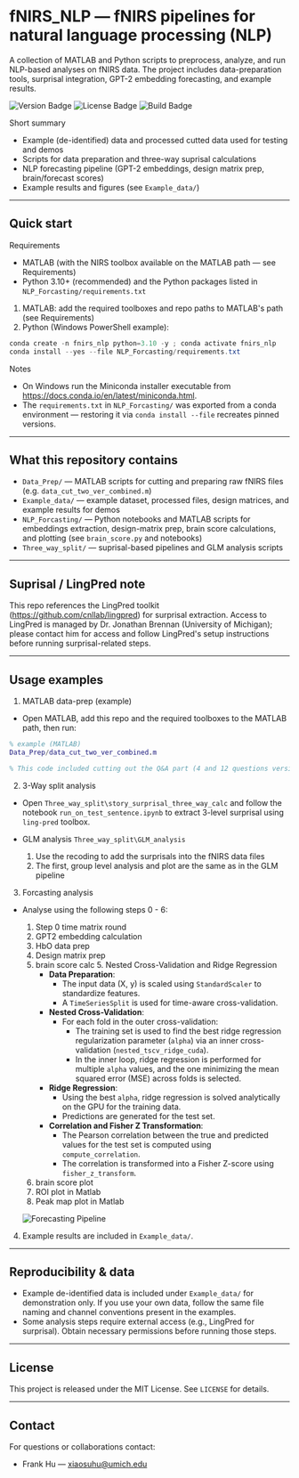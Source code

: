 # fNIRS_NLP — fNIRS pipelines for natural language processing (NLP)

A collection of MATLAB and Python scripts to preprocess, analyze, and run NLP-based analyses on fNIRS data. The project includes data-preparation tools, surprisal integration, GPT-2 embedding forecasting, and example results.

<p align="left">
  <img src="https://img.shields.io/badge/version-0.1-blue" alt="Version Badge">
  <img src="https://img.shields.io/badge/license-MIT-green" alt="License Badge">
  <img src="https://img.shields.io/badge/build-building_inprogress-yellow" alt="Build Badge">
</p>

Short summary
- Example (de-identified) data and processed cutted data used for testing and demos
- Scripts for data preparation and three-way suprisal calculations
- NLP forecasting pipeline (GPT-2 embeddings, design matrix prep, brain/forecast scores)
- Example results and figures (see `Example_data/`)

---

## Quick start

Requirements
- MATLAB (with the NIRS toolbox available on the MATLAB path — see Requirements)
- Python 3.10+ (recommended) and the Python packages listed in `NLP_Forcasting/requirements.txt`

1) MATLAB: add the required toolboxes and repo paths to MATLAB's path (see Requirements)
2) Python (Windows PowerShell example):

```powershell
conda create -n fnirs_nlp python=3.10 -y ; conda activate fnirs_nlp
conda install --yes --file NLP_Forcasting/requirements.txt
```

Notes
- On Windows run the Miniconda installer executable from https://docs.conda.io/en/latest/miniconda.html.
- The `requirements.txt` in `NLP_Forcasting/` was exported from a conda environment — restoring it via `conda install --file` recreates pinned versions.

---

## What this repository contains

- `Data_Prep/` — MATLAB scripts for cutting and preparing raw fNIRS files (e.g. `data_cut_two_ver_combined.m`)
- `Example_data/` — example dataset, processed files, design matrices, and example results for demos
- `NLP_Forcasting/` — Python notebooks and MATLAB scripts for embeddings extraction, design-matrix prep, brain score calculations, and plotting (see `brain_score.py` and notebooks)
- `Three_way_split/` — suprisal-based pipelines and GLM analysis scripts

---

## Suprisal / LingPred note
This repo references the LingPred toolkit (https://github.com/cnllab/lingpred) for surprisal extraction. Access to LingPred is managed by Dr. Jonathan Brennan (University of Michigan); please contact him for access and follow LingPred's setup instructions before running surprisal-related steps.

---

## Usage examples

1) MATLAB data-prep (example)

- Open MATLAB, add this repo and the required toolboxes to the MATLAB path, then run:

```matlab
% example (MATLAB)
Data_Prep/data_cut_two_ver_combined.m

% This code included cutting out the Q&A part (4 and 12 questions version) for the story fNIRS file
```

2) 3-Way split analysis

- Open `Three_way_split\story_surprisal_three_way_calc` and follow the notebook `run_on_test_sentence.ipynb` to extract 3-level surprisal using `ling-pred` toolbox.

- GLM analysis `Three_way_split\GLM_analysis`
   1. Use the recoding to add the surprisals into the fNIRS data files
   2. The first, group level analysis and plot are the same as in the GLM pipeline

3) Forcasting analysis

- Analyse using the following steps 0 - 6:
   1. Step 0 time matrix round
   2. GPT2 embedding calculation
   3. HbO data prep
   4. Design matrix prep
   5. brain score calc
      5. Nested Cross-Validation and Ridge Regression
         - **Data Preparation**:
           - The input data (X, y) is scaled using `StandardScaler` to standardize features.
           - A `TimeSeriesSplit` is used for time-aware cross-validation.
         - **Nested Cross-Validation**:
           - For each fold in the outer cross-validation:
             - The training set is used to find the best ridge regression regularization parameter (`alpha`) via an inner cross-validation (`nested_tscv_ridge_cuda`).
             - In the inner loop, ridge regression is performed for multiple `alpha` values, and the one minimizing the mean squared error (MSE) across folds is selected.
         - **Ridge Regression**:
           - Using the best `alpha`, ridge regression is solved analytically on the GPU for the training data.
           - Predictions are generated for the test set.
         - **Correlation and Fisher Z Transformation**:
           - The Pearson correlation between the true and predicted values for the test set is computed using `compute_correlation`.
           - The correlation is transformed into a Fisher Z-score using `fisher_z_transform`.
   6. brain score plot
   7. ROI plot in Matlab
   8. Peak map plot in Matlab

   ![Forecasting Pipeline](NLP_Forcasting/Forcasting_pipeline.png)

4) Example results are included in `Example_data/`.

---

## Reproducibility & data

- Example de-identified data is included under `Example_data/` for demonstration only. If you use your own data, follow the same file naming and channel conventions present in the examples.
- Some analysis steps require external access (e.g., LingPred for surprisal). Obtain necessary permissions before running those steps.

---

## License

This project is released under the MIT License. See `LICENSE` for details.

---

## Contact

For questions or collaborations contact:

- Frank Hu — xiaosuhu@umich.edu



